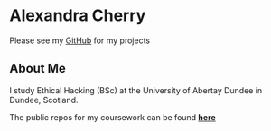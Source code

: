 # Alexandra Cherry

Please see my [GitHub](https://github.com/Aliisace/) for my projects

## About Me

I study Ethical Hacking (BSc) at the University of Abertay Dundee in Dundee, Scotland.

The public repos for my coursework can be found **[here](../coursework.md)**
